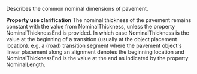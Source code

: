 Describes the common nominal dimensions of pavement.

**Property use clarification**
The nominal thickness of the pavement remains constant with the value from NominalThickness, unless the property NominalThicknessEnd is provided. In which case NominalThickness is the value at the beginning of a transition (usually at the object placement location). e.g. a (road) transition segment where the pavement object's linear placement along an alignment denotes the beginning location and NominalThicknessEnd is the value at the end as indicated by the property NominalLength.
